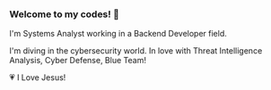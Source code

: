 ### Welcome to my codes! 👋

I'm Systems Analyst working in a Backend Developer field.

I'm diving in the cybersecurity world. In love with Threat Intelligence Analysis, Cyber Defense, Blue Team!

:heartpulse: I Love Jesus!
